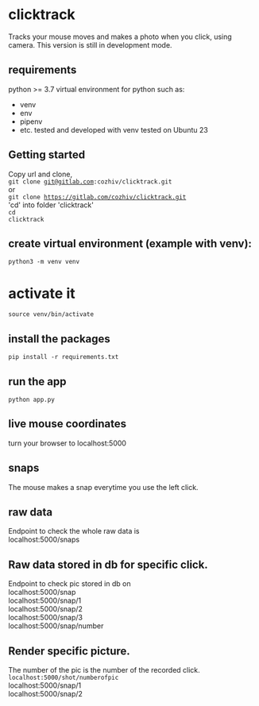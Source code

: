 # clicktrack
Tracks your mouse moves and makes a photo when you click, using camera. This version is still in development mode.
## requirements
python >= 3.7
virtual environment for python such as:
- venv
- env
- pipenv
- etc.
tested and developed with venv
tested on Ubuntu 23

## Getting started
Copy url and clone,
<br />
<code>git clone git@gitlab.com:cozhiv/clicktrack.git</code>
<br />
or
<br />
<code>git clone https://gitlab.com/cozhiv/clicktrack.git</code>
<br />
'cd' into folder 'clicktrack'
<br />
<code>cd clicktrack</code>
## create virtual environment (example with venv):
<code>python3 -m venv venv</code>

# activate it
<code>source venv/bin/activate</code>

## install the packages
<code>pip install -r requirements.txt</code>

## run the app
<code>python app.py</code>

## live mouse coordinates
turn your browser to localhost:5000

## snaps
The mouse makes a snap everytime you use the left click.

## raw data
Endpoint to check the whole raw data is 
<br />
localhost:5000/snaps

## Raw data stored in db for specific click.
Endpoint to check pic stored in db on
<br />
localhost:5000/snap <br />
localhost:5000/snap/1 <br />
localhost:5000/snap/2 <br />
localhost:5000/snap/3 <br />
localhost:5000/snap/number <br />

## Render specific picture. 
The number of the pic is the number of the recorded click.<br />
<code>localhost:5000/shot/numberofpic </code><br />
localhost:5000/snap/1 <br />
localhost:5000/snap/2 <br />

